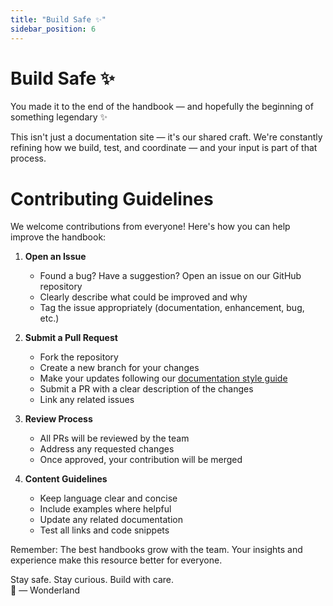 ```yaml
---
title: "Build Safe ✨"
sidebar_position: 6
---
```


# Build Safe ✨
You made it to the end of the handbook — and hopefully the beginning of something legendary ✨

This isn't just a documentation site — it's our shared craft. We're constantly refining how we build, test, and coordinate — and your input is part of that process.

# Contributing Guidelines

We welcome contributions from everyone! Here's how you can help improve the handbook:

1. **Open an Issue**
   - Found a bug? Have a suggestion? Open an issue on our GitHub repository
   - Clearly describe what could be improved and why
   - Tag the issue appropriately (documentation, enhancement, bug, etc.)

2. **Submit a Pull Request**
   - Fork the repository
   - Create a new branch for your changes
   - Make your updates following our [documentation style guide](/docs/development/research/technical-writing)
   - Submit a PR with a clear description of the changes
   - Link any related issues

3. **Review Process**
   - All PRs will be reviewed by the team
   - Address any requested changes
   - Once approved, your contribution will be merged

4. **Content Guidelines**
   - Keep language clear and concise
   - Include examples where helpful
   - Update any related documentation
   - Test all links and code snippets

Remember: The best handbooks grow with the team. Your insights and experience make this resource better for everyone.

Stay safe. Stay curious. Build with care.  
🌌 — Wonderland
